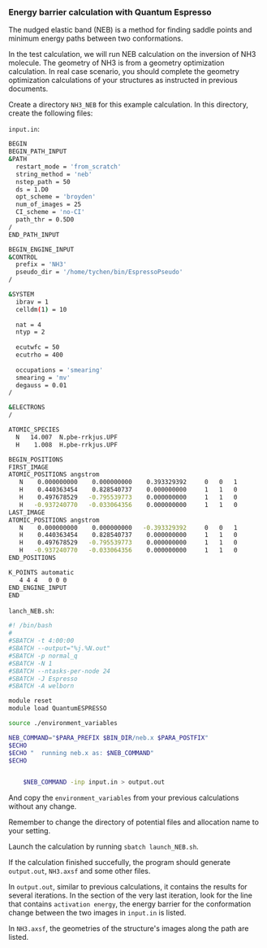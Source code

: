 ### Energy barrier calculation with Quantum Espresso

The nudged elastic band (NEB) is a method for finding saddle points and minimum energy paths between two conformations. 

In the test calculation, we will run NEB calculation on the inversion of NH3 molecule. The geometry of NH3 is from a geometry optimization calculation. In real case scenario, you should complete the geometry optimization calculations of your structures as instructed in previous documents. 

Create a directory `NH3_NEB` for this example calculation. In this directory, create the following files:

`input.in`:

```sh
BEGIN
BEGIN_PATH_INPUT
&PATH
  restart_mode = 'from_scratch'
  string_method = 'neb'
  nstep_path = 50
  ds = 1.D0
  opt_scheme = 'broyden'
  num_of_images = 25
  CI_scheme = 'no-CI'
  path_thr = 0.5D0
/
END_PATH_INPUT

BEGIN_ENGINE_INPUT
&CONTROL
  prefix = 'NH3'
  pseudo_dir = '/home/tychen/bin/EspressoPseudo'
/

&SYSTEM
  ibrav = 1
  celldm(1) = 10
  
  nat = 4
  ntyp = 2
  
  ecutwfc = 50
  ecutrho = 400
  
  occupations = 'smearing'
  smearing = 'mv'
  degauss = 0.01
/

&ELECTRONS
/

ATOMIC_SPECIES 
  N   14.007  N.pbe-rrkjus.UPF  
  H    1.008  H.pbe-rrkjus.UPF

BEGIN_POSITIONS
FIRST_IMAGE
ATOMIC_POSITIONS angstrom
   N    0.000000000    0.000000000    0.393329392     0   0   1
   H    0.440363454    0.828540737    0.000000000     1   1   0
   H    0.497678529   -0.795539773    0.000000000     1   1   0
   H   -0.937240770   -0.033064356    0.000000000     1   1   0
LAST_IMAGE
ATOMIC_POSITIONS angstrom
   N    0.000000000    0.000000000   -0.393329392     0   0   1
   H    0.440363454    0.828540737    0.000000000     1   1   0
   H    0.497678529   -0.795539773    0.000000000     1   1   0
   H   -0.937240770   -0.033064356    0.000000000     1   1   0
END_POSITIONS

K_POINTS automatic
   4 4 4   0 0 0   
END_ENGINE_INPUT
END   
```

`lanch_NEB.sh`:

```sh
#! /bin/bash
#
#SBATCH -t 4:00:00
#SBATCH --output="%j.%N.out"
#SBATCH -p normal_q
#SBATCH -N 1
#SBATCH --ntasks-per-node 24 
#SBATCH -J Espresso
#SBATCH -A welborn

module reset
module load QuantumESPRESSO

source ./environment_variables

NEB_COMMAND="$PARA_PREFIX $BIN_DIR/neb.x $PARA_POSTFIX"
$ECHO
$ECHO "  running neb.x as: $NEB_COMMAND"
$ECHO


    $NEB_COMMAND -inp input.in > output.out
```

And copy the `environment_variables` from your previous calculations without any change.

Remember to change the directory of potential files and allocation name to your setting.

Launch the calculation by running `sbatch launch_NEB.sh`.

If the calculation finished succefully, the program should generate `output.out`, `NH3.axsf` and some other files. 

In `output.out`, similar to previous calculations, it contains the results for several iterations. In the section of the very last iteration, look for the line that contains `activation energy`, the energy barrier for the conformation change between the two images in `input.in` is listed. 

In `NH3.axsf`, the geometries of the structure's images along the path are listed. 